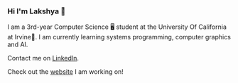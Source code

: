 ### Hi I'm Lakshya 👋

I am a 3rd-year Computer Science 🖥 student at the University Of California at Irvine🏫.
I am currently learning systems programming, computer graphics and AI.

Contact me on [LinkedIn](www.linkedin.com/in/lakshya-shrivastava0803).

Check out the [website](https://lakshyashrivastava.github.io/LakshyaShrivastava/) I am working on!

<!--
**LakshyaShrivastava/LakshyaShrivastava** is a ✨ _special_ ✨ repository because its `README.md` (this file) appears on your GitHub profile.

Here are some ideas to get you started:

- 🔭 I’m currently working on ...
- 🌱 I’m currently learning ...
- 👯 I’m looking to collaborate on ...
- 🤔 I’m looking for help with ...
- 💬 Ask me about ...
- 📫 How to reach me: ...
- 😄 Pronouns: ...
- ⚡ Fun fact: ...
-->

